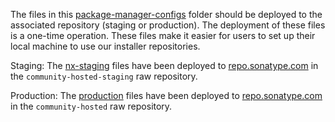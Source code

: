 The files in this [package-manager-configs](.) folder should be deployed 
to the associated repository (staging or production).
The deployment of these files is a one-time operation.
These files make it easier for users to set up their local machine to use our installer repositories.

Staging: The [nx-staging](nx-staging) files have been deployed to [repo.sonatype.com](https://repo.sonatype.com)
in the `community-hosted-staging` raw repository.

Production: The [production](nx-prod) files have been deployed to [repo.sonatype.com](https://repo.sonatype.com)
in the `community-hosted` raw repository.
